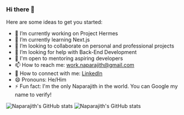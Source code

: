 ### Hi there 👋

<!--
**DrInfinite/DrInfinite** is a ✨ _special_ ✨ repository because its `README.md` (this file) appears on your GitHub profile. -->

Here are some ideas to get you started:

- 🔭 I’m currently working on Project Hermes
- 🌱 I’m currently learning Next.js
- 👯 I’m looking to collaborate on personal and professional projects
- 🤔 I’m looking for help with Back-End Development
- 💬 I'm open to mentoring aspiring developers
- 📫 How to reach me: work.naparajith@gmail.com
- 🔗 How to connect with me: [LinkedIn]()
- 😄 Pronouns: He/Him
- ⚡ Fun fact: I'm the only Naparajith in the world. You can Google my name to verify!

![Naparajith's GitHub stats](https://github-readme-stats.vercel.app/api?username=DrInfinite&show_icons=true&theme=transparent)
![Naparajith's GitHub stats](https://github-readme-streak-stats.herokuapp.com/?username=DrInfinite&show_icons=true&theme=transparent)
